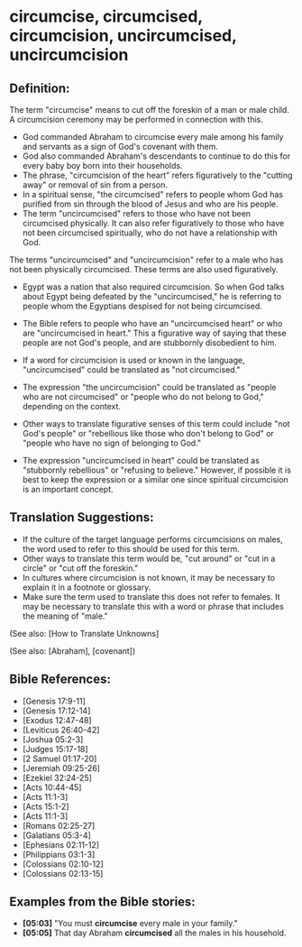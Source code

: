 # circumcise, circumcised, circumcision, uncircumcised, uncircumcision #

## Definition: ##

The term "circumcise" means to cut off the foreskin of a man or male child. A circumcision ceremony may be performed in connection with this.

* God commanded Abraham to circumcise every male among his family and servants as a sign of God's covenant with them.
* God also commanded Abraham's descendants to continue to do this for every baby boy born into their households.
* The phrase, "circumcision of the heart" refers figuratively to the "cutting away" or removal of sin from a person.
* In a spiritual sense, "the circumcised" refers to people whom God has purified from sin through the blood of Jesus and who are his people.
* The term "uncircumcised" refers to those who have not been circumcised physically. It can also refer figuratively to those who have not been circumcised spiritually, who do not have a relationship with God.

The terms "uncircumcised" and "uncircumcision" refer to a male who has not been physically circumcised. These terms are also used figuratively.

* Egypt was a nation that also required circumcision. So when God talks about Egypt being defeated by the "uncircumcised," he is referring to people whom the Egyptians despised for not being circumcised.
* The Bible refers to people who have an "uncircumcised heart" or who are "uncircumcised in heart." This a figurative way of saying that these people are not God's people, and are stubbornly disobedient to him.

* If a word for circumcision is used or known in the language, "uncircumcised" could be translated as "not circumcised."
* The expression "the uncircumcision" could be translated as "people who are not circumcised" or "people who do not belong to God," depending on the context.
* Other ways to translate figurative senses of this term could include "not God's people" or "rebellious like those who don't belong to God" or "people who have no sign of belonging to God."
* The expression "uncircumcised in heart" could be translated as "stubbornly rebellious" or "refusing to believe." However, if possible it is best to keep the expression or a similar one since spiritual circumcision is an important concept.

## Translation Suggestions: ##

* If the culture of the target language performs circumcisions on males, the word used to refer to this should be used for this term.
* Other ways to translate this term would be, "cut around" or "cut in a circle" or "cut off the foreskin."
* In cultures where circumcision is not known, it may be necessary to explain it in a footnote or glossary.
* Make sure the term used to translate this does not refer to females. It may be necessary to translate this with a word or phrase that includes the meaning of "male."

(See also: [How to Translate Unknowns]

(See also: [Abraham], [covenant])

## Bible References: ##

* [Genesis 17:9-11]
* [Genesis 17:12-14]
* [Exodus 12:47-48]
* [Leviticus 26:40-42]
* [Joshua 05:2-3]
* [Judges 15:17-18]
* [2 Samuel 01:17-20]
* [Jeremiah 09:25-26]
* [Ezekiel 32:24-25]
* [Acts 10:44-45]
* [Acts 11:1-3]
* [Acts 15:1-2]
* [Acts 11:1-3]
* [Romans 02:25-27]
* [Galatians 05:3-4]
* [Ephesians 02:11-12]
* [Philippians 03:1-3]
* [Colossians 02:10-12]
* [Colossians 02:13-15]

## Examples from the Bible stories: ##

* __[05:03]__ "You must __circumcise__  every male in your family."
* __[05:05]__ That day Abraham __circumcised__  all the males in his household.


